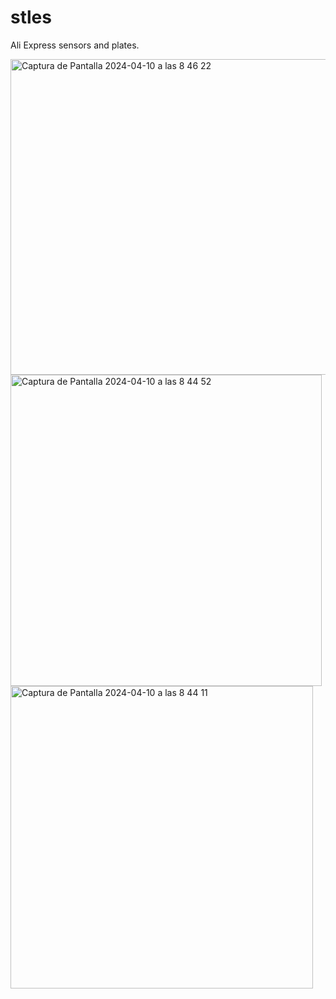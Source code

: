 # stles
Ali Express sensors and plates.



<img width="505" alt="Captura de Pantalla 2024-04-10 a las 8 46 22" src="https://github.com/Waterbrain/stles/assets/5563436/b4f3e8bc-154a-4299-acfd-c91e5a78551c">

<img width="498" alt="Captura de Pantalla 2024-04-10 a las 8 44 52" src="https://github.com/Waterbrain/stles/assets/5563436/8b7c439e-4744-4e46-8571-229029c75a8c">

<img width="484" alt="Captura de Pantalla 2024-04-10 a las 8 44 11" src="https://github.com/Waterbrain/stles/assets/5563436/33cd236a-64f8-4952-9b37-63aa2d040c0c">

